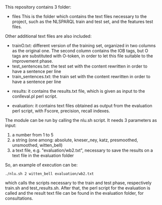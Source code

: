 This repository contains 3 folder:

* files
This is the folder which contains the text files necessary to the project, such as the NLSPARQL train and test set, and the features test files. 

Other additional text files are also included:
- trainO.txt: different version of the training set, organized in two columns as the original one. The second column contains the IOB tags, but O tags are substituted with O-token, in order to let this file suitable to the improvement phase.
- test_sentences.txt: the test set with the content rewritten in order to have a sentence per line
- train_sentences.txt: the train set with the content rewritten in order to have a sentence per line

* results: it contains the results.txt file, which is given as input to the conlleval.pl perl script.

* evaluation: it contains text files obtained as output from the evaluation perl script, with Fscore, precision, recall indexes.

The module can be run by calling the nlu.sh script. It needs 3 parameters as input: 
1. a number from 1 to 5
2. a string (one among: absolute, kneser_ney, katz, presmoothed, unsmoothed, witten_bell)
3. a text file, e.g. "evaluation/wb2.txt", necessary to save the results on a text file in the evaluation folder

So, an example of execution can be:
```
./nlu.sh 2 witten_bell evaluation/wb2.txt 
```

which calls the scripts necessary to the train and test phase, respectively train.sh and test_results.sh. After that, the perl script for the evaluation is called and the result text file can be found in the evaluation folder, for consultations.

